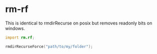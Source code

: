 # rm-rf

This is identical to rmdirRecurse on posix but removes readonly bits on windows.

```d
import rm.rf;

rmdirRecurseForce("path/to/my/folder");
```
